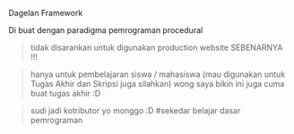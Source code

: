 Dagelan Framework

Di buat dengan paradigma pemrograman procedural

> tidak disarankan untuk digunakan production website SEBENARNYA !!!

> hanya untuk pembelajaran siswa / mahasiswa (mau digunakan untuk Tugas Akhir dan Skripsi juga silahkan) wong saya bikin ini juga cuma buat tugas akhir :D

> sudi jadi kotributor yo monggo :D #sekedar belajar dasar pemrograman